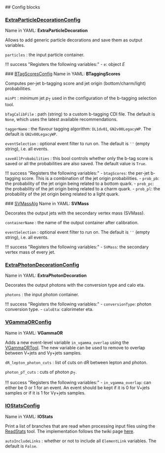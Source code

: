 <!---
## Make-methods

!!! warning
    No such method exist for experimental algorithms!
--->

## Config blocks

### [ExtraParticleDecorationConfig](https://gitlab.cern.ch/atlasphys-top/reco/TopCPToolkit/-/blob/main/source/TopCPToolkit/python/ExtraParticleDecorationConfig.py)
Name in YAML: **ExtraParticleDecoration**

Allows to add generic particle decorations and save them as output variables.

`particles`
:   the input particle container.

!!! success "Registers the following variables:"
    - `e`: object $E$

### [BTagScoresConfig](https://gitlab.cern.ch/atlasphys-top/reco/TopCPToolkit/-/blob/main/source/TopCPToolkit/python/BTagScoresConfig.py)
Name in YAML: **BTaggingScores**

Computes per-jet b-tagging score and jet origin (bottom/charm/light) probabilities.

`minPt`
:   minimum jet $p_\mathrm{T}$ used in the configuration of the b-tagging selection tool. 

`bTagCalibFile`
:   path (string) to a custom b-tagging CDI file. The default is `None`, which uses the latest available recommendations.

`taggerName`
:   the flavour tagging algorithm: `DL1dv01`, `GN2v00LegacyWP`. The default is `GN2v00LegacyWP`.

`eventSelection`
:   optional event filter to run on. The default is `''` (empty string), i.e. all events.

`saveAllProbabilities`
:   this bool controls whether only the b-tag score is saved or all the probabilities are also saved. The default value is `True`.

!!! success "Registers the following variables:"
    - `btagScores`: the per-jet b-tagging score. This is a combination of the jet origin probabilities.
    - `prob_pb`: the probability of the jet origin being related to a bottom quark.
    - `prob_pc`: the probability of the jet origin being related to a charm quark.
    - `prob_pl`: the probability of the jet origin being related to a light quark.

### [SVMassAlg](https://gitlab.cern.ch/atlasphys-top/reco/TopCPToolkit/-/blob/main/source/TopCPToolkit/python/SVMassConfig.py)
Name in YAML: **SVMass**

Decorates the output jets with the secondary vertex mass (SVMass).

`containerName`
:   the name of the output container after calibration.

`eventSelection`
:   optional event filter to run on. The default is `''` (empty string), i.e. all events.

!!! success "Registers the following variables:"
    - `SVMass`: the secondary vertex mass of every jet.

### [ExtraPhotonDecorationConfig](https://gitlab.cern.ch/atlasphys-top/reco/TopCPToolkit/-/blob/main/source/TopCPToolkit/python/ExtraPhotonDecorationConfig.py)
Name in YAML: **ExtraPhotonDecoration**

Decorates the output photons with the conversion type and calo eta.

`photons`
:   the input photon container.

!!! success "Registers the following variables:"
    - `conversionType`: photon conversion type.
    - `caloEta`: calorimeter eta.

### [VGammaORConfig](https://gitlab.cern.ch/atlasphys-top/reco/TopCPToolkit/-/blob/main/source/TopCPToolkit/python/VGammaORConfig.py)
Name in YAML: **VGammaOR**

Adds a new event-level variable `in_vgamma_overlap` using the [VGammaORTool](https://twiki.cern.ch/twiki/bin/viewauth/AtlasProtected/VGammaORTool). The new variable can be used to remove to overlap between V+jets and Vy+jets samples.

`dR_lepton_photon_cuts`
:   list of cuts on dR between lepton and photon.

`photon_pT_cuts`
:   cuts of photon $p_\mathrm{T}$.

!!! success "Registers the following variables:"
    - `in_vgamma_overlap`: can either be 0 or 1 for an event. An event should be kept if it is 0 for V+jets samples or if it is 1 for V$\gamma$+jets samples.

### [IOStatsConfig](https://gitlab.cern.ch/atlasphys-top/reco/TopCPToolkit/-/blob/main/source/TopCPToolkit/python/IOStatsConfig.py)
Name in YAML: **IOStats**

Print a list of branches that are read when processing input files using the [ReadStats](https://acode-browser1.usatlas.bnl.gov/lxr/source/athena/Event/xAOD/xAODCore/xAODCore/tools/ReadStats.h) tool. The implementation follows the twiki page [here](https://twiki.cern.ch/twiki/bin/view/AtlasProtected/DerivationFramework#Checking_What_Branches_an_Analys).

`autoIncludeLinks`
:   whether or not to include all `ElementLink` variables. The default is `False`.